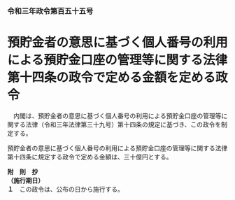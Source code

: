 ### 令和三年政令第百五十五号  
# 預貯金者の意思に基づく個人番号の利用による預貯金口座の管理等に関する法律第十四条の政令で定める金額を定める政令  
　内閣は、預貯金者の意思に基づく個人番号の利用による預貯金口座の管理等に関する法律（令和三年法律第三十九号）第十四条の規定に基づき、この政令を制定する。  
  
預貯金者の意思に基づく個人番号の利用による預貯金口座の管理等に関する法律第十四条に規定する政令で定める金額は、三十億円とする。  
  
**附　則　抄**  
**（施行期日）**  
**１**　この政令は、公布の日から施行する。  
  
